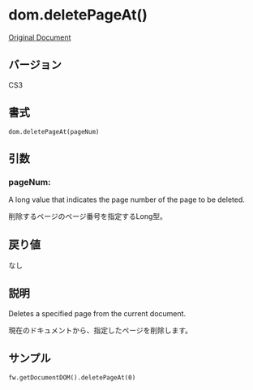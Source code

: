 # dom.deletePageAt()

[Original Document](http://help.adobe.com/en_US/fireworks/cs/extend/WS5b3ccc516d4fbf351e63e3d1183c94856c-77f8.html)

## バージョン

CS3

## 書式

```
dom.deletePageAt(pageNum)
```

## 引数

### pageNum:

A long value that indicates the page number of the page to be deleted.

削除するページのページ番号を指定するLong型。

## 戻り値

なし

## 説明

Deletes a specified page from the current document.

現在のドキュメントから、指定したページを削除します。

## サンプル

```
fw.getDocumentDOM().deletePageAt(0)
```